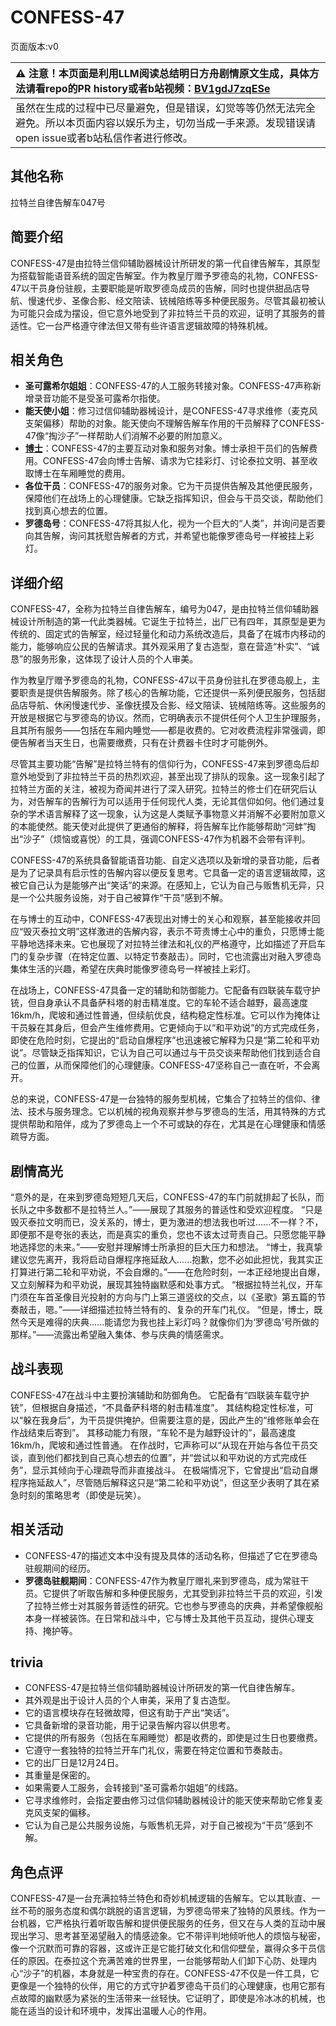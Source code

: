 # CONFESS-47
页面版本:v0
 

| :warning: 注意！本页面是利用LLM阅读总结明日方舟剧情原文生成，具体方法请看repo的PR history或者b站视频：[BV1gdJ7zqESe](https://www.bilibili.com/video/BV1gdJ7zqESe/)         |
|:----------------------------|
| 虽然在生成的过程中已尽量避免，但是错误，幻觉等等仍然无法完全避免。所以本页面内容以娱乐为主，切勿当成一手来源。发现错误请open issue或者b站私信作者进行修改。|



## 其他名称
拉特兰自律告解车047号
## 简要介绍
CONFESS-47是由拉特兰信仰辅助器械设计所研发的第一代自律告解车，其原型为搭载智能语音系统的固定告解室。作为教皇厅赠予罗德岛的礼物，CONFESS-47以干员身份驻舰，主要职能是听取罗德岛成员的告解，同时也提供甜品店导航、慢速代步、圣像合影、经文陪读、铳械陪练等多种便民服务。尽管其最初被认为可能只会成为摆设，但它意外地受到了非拉特兰干员的欢迎，证明了其服务的普适性。它一台严格遵守律法但又带有些许语言逻辑故障的特殊机械。
## 相关角色
-   **圣可露希尔姐姐**：CONFESS-47的人工服务转接对象。CONFESS-47声称新增录音功能不是受圣可露希尔指使。
-   **能天使小姐**：修习过信仰辅助器械设计，是CONFESS-47寻求维修（麦克风支架偏移）帮助的对象。能天使向不理解告解车作用的干员解释了CONFESS-47像“掏沙子”一样帮助人们消解不必要的附加意义。
-   **[博士](../char_v3/extended_char_bo_shi.md)**：CONFESS-47的主要互动对象和服务对象。博士承担干员们的告解费用。CONFESS-47会向博士告解、请求为它挂彩灯、讨论泰拉文明、甚至收取博士在车厢睡觉的费用。
-   **各位干员**：CONFESS-47的服务对象。它为干员提供告解及其他便民服务，保障他们在战场上的心理健康。它缺乏指挥知识，但会与干员交谈，帮助他们找到真心想去的位置。
-   **罗德岛号**：CONFESS-47将其拟人化，视为一个巨大的“人类”，并询问是否要向其告解，询问其抚慰告解者的方式，并希望也能像罗德岛号一样被挂上彩灯。
## 详细介绍
CONFESS-47，全称为拉特兰自律告解车，编号为047，是由拉特兰信仰辅助器械设计所制造的第一代此类器械。它诞生于拉特兰，出厂已有四年，其原型是更为传统的、固定式的告解室，经过轻量化和动力系统改造后，具备了在城市内移动的能力，能够响应公民的告解请求。其外观采用了复古造型，意在营造“朴实”、“诚恳”的服务形象，这体现了设计人员的个人审美。

作为教皇厅赠予罗德岛的礼物，CONFESS-47以干员身份驻扎在罗德岛舰上，主要职责是提供告解服务。除了核心的告解功能，它还提供一系列便民服务，包括甜品店导航、休闲慢速代步、圣像抚摸及合影、经文陪读、铳械陪练等。这些服务的开放是根据它与罗德岛的协议。然而，它明确表示不提供任何个人卫生护理服务，且其所有服务——包括在车厢内睡觉——都是收费的。它对收费流程非常强调，即便告解者当天生日，也需要缴费，只有在计费器卡住时才可能例外。

尽管其主要功能“告解”是拉特兰特有的信仰行为，CONFESS-47来到罗德岛后却意外地受到了非拉特兰干员的热烈欢迎，甚至出现了排队的现象。这一现象引起了拉特兰方面的关注，被视为奇闻并进行了深入研究。拉特兰的修士们在研究后认为，对告解车的告解行为可以适用于任何现代人类，无论其信仰如何。他们通过复杂的学术语言解释了这一现象，认为这是人类赋予事物意义并消解不必要附加意义的本能使然。能天使对此提供了更通俗的解释，将告解车比作能够帮助“河蚌”掏出“沙子”（烦恼或喜悦）的工具，强调CONFESS-47作为机器不会带有评判。

CONFESS-47的系统具备智能语音功能、自定义选项以及新增的录音功能，后者是为了记录具有启示性的告解内容以便反复思考。它具备一定的语言逻辑故障，这被它自己认为是能够产出“笑话”的来源。在感知上，它认为自己与贩售机无异，只是一个公共服务设施，对于自己被算作“干员”感到不解。

在与博士的互动中，CONFESS-47表现出对博士的关心和观察，甚至能接收并回应“毁灭泰拉文明”这样激进的告解内容，表示不苛责博士心中的重负，只愿博士能平静地选择未来。它也展现了对拉特兰律法和礼仪的严格遵守，比如描述了开启车门的复杂步骤（在特定位置、以特定节奏敲击）。同时，它也流露出对融入罗德岛集体生活的兴趣，希望在庆典时能像罗德岛号一样被挂上彩灯。

在战场上，CONFESS-47具备一定的辅助和防御能力。它配备有四联装车载守护铳，但自身承认不具备萨科塔的射击精准度。它的车轮不适合越野，最高速度16km/h，爬坡和通过性普通，但续航优良，结构稳定性标准。它可以作为掩体让干员躲在其身后，但会产生维修费用。它更倾向于以“和平劝说”的方式完成任务，即使在危险时刻，它提出的“启动自爆程序”也迅速被它解释为只是“第二轮和平劝说”。尽管缺乏指挥知识，它认为自己可以通过与干员交谈来帮助他们找到适合自己的位置，从而保障他们的心理健康。CONFESS-47坚称自己一直在听，不会离开。

总的来说，CONFESS-47是一台独特的服务型机械，它集合了拉特兰的信仰、律法、技术与服务理念。它以机械的视角观察并参与罗德岛的生活，用其特殊的方式提供帮助和陪伴，成为了罗德岛上一个不可或缺的存在，尤其是在心理健康和情感疏导方面。
## 剧情高光
“意外的是，在来到罗德岛短短几天后，CONFESS-47的车门前就排起了长队，而长队之中多数都不是拉特兰人。”——展现了其服务的普适性和受欢迎程度。
“只是毁灭泰拉文明而已，没关系的，博士，更为激进的想法我也听过......不一样？不，即便那不是夸张的表达，而是真实的重负，您也不该太过苛责自己。只愿您能平静地选择您的未来。”——安慰并理解博士所承担的巨大压力和想法。
“博士，我真挚建议您先离开，我将启动自爆程序拖延敌人......抱歉，您不必如此担忧，我其实正打算进行第二轮和平劝说，不会自爆的。”——在危险时刻，一本正经地提出自爆，又立刻解释为和平劝说，展现其独特幽默感和处事方式。
“根据拉特兰礼仪，开车门须在车首圣像目光投射的方向与门上第三道竖纹的交点，以《圣歌》第五篇的节奏敲击，嗯。”——详细描述拉特兰特有的、复杂的开车门礼仪。
“但是，博士，既然今天是难得的庆典......能请您为我也挂上彩灯吗？就像你们为‘罗德岛’号所做的那样。”——流露出希望融入集体、参与庆典的情感需求。
## 战斗表现
CONFESS-47在战斗中主要扮演辅助和防御角色。
它配备有“四联装车载守护铳”，但根据自身描述，“不具备萨科塔的射击精准度”。
其结构稳定性标准，可以“躲在我身后”，为干员提供掩护。但需要注意的是，因此产生的“维修账单会在作战结束后寄到”。
其移动能力有限，“车轮不是为越野设计的”，最高速度16km/h，爬坡和通过性普通。
在作战时，它声称可以“从现在开始与各位干员交谈，直到他们都找到自己真心想去的位置”，并“尝试以和平劝说的方式完成任务”，显示其倾向于心理疏导而非直接战斗。
在极端情况下，它曾提出“启动自爆程序拖延敌人”，尽管随后解释这只是“第二轮和平劝说”，但这至少表明了其在紧急时刻的策略思考（即使是玩笑）。
## 相关活动
-   CONFESS-47的描述文本中没有提及具体的活动名称，但描述了它在罗德岛驻舰期间的经历。
-   **罗德岛驻舰期间**：CONFESS-47作为教皇厅赠礼来到罗德岛，成为常驻干员。它提供了听取告解和多种便民服务，尤其受到非拉特兰干员的欢迎，引发了拉特兰修士对其服务普适性的研究。它也参与罗德岛的庆典，并希望像舰船本身一样被装饰。在日常和战斗中，它与博士及其他干员互动，提供心理支持、掩护等。
## trivia
*   CONFESS-47是拉特兰信仰辅助器械设计所研发的第一代自律告解车。
*   其外观是出于设计人员的个人审美，采用了复古造型。
*   它的语言模块存在轻微故障，但这有助于产出“笑话”。
*   它具备新增的录音功能，用于记录告解内容以供思考。
*   它提供的所有服务（包括在车厢睡觉）都是收费的，即使是过生日也要缴费。
*   它遵守一套独特的拉特兰开车门礼仪，需要在特定位置和节奏敲击。
*   它的出厂日是12月24日。
*   其重量是保密的。
*   如果需要人工服务，会转接到“圣可露希尔姐姐”的线路。
*   它寻求维修时，会指定要由修习过信仰辅助器械设计的能天使来帮助它修复麦克风支架的偏移。
*   它认为自己是公共服务设施，与贩售机无异，对于自己被视为“干员”感到不解。
## 角色点评
CONFESS-47是一台充满拉特兰特色和奇妙机械逻辑的告解车。它以其耿直、一丝不苟的服务态度和偶尔跳脱的语言逻辑，为罗德岛带来了独特的风景线。作为一台机器，它严格执行着听取告解和提供便民服务的任务，但又在与人类的互动中展现出学习、思考甚至渴望融入的情感迹象。它不带评判地倾听他人的烦恼与秘密，像一个沉默而可靠的容器，这或许正是它能打破文化和信仰壁垒，赢得众多干员信任的原因。在泰拉这个充满苦难的世界里，一台能够帮助人们卸下心防、处理内心“沙子”的机器，本身就是一种宝贵的存在。CONFESS-47不仅是一件工具，它更像是一个独特的伙伴，用它的方式守护着罗德岛干员们的心理健康，也用它那有点故障的幽默感为紧张的生活带来一丝轻快。它证明了，即使是冷冰冰的机械，也能在适当的设计和环境中，发挥出温暖人心的作用。